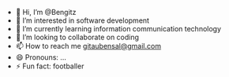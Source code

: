 - 👋 Hi, I’m @Bengitz
- 👀 I’m interested in software development 
- 🌱 I’m currently learning information communication technology 
- 💞️ I’m looking to collaborate on coding 
- 📫 How to reach me gitaubensal@gmail.com
- 😄 Pronouns: ...
- ⚡ Fun fact: footballer

<!---
Bengitz/Bengitz is a ✨ special ✨ repository because its `README.md` (this file) appears on your GitHub profile.
You can click the Preview link to take a look at your changes.
--->
